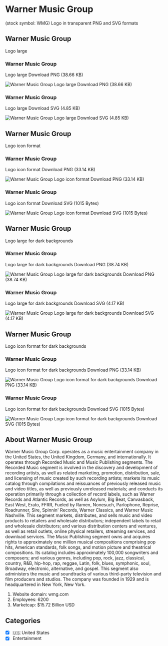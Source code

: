 # Warner Music Group
 (stock symbol: WMG) Logo in transparent PNG and SVG formats

## Warner Music Group
 Logo large

### Warner Music Group
 Logo large Download PNG (38.66 KB)

![Warner Music Group
 Logo large Download PNG (38.66 KB)](/img/orig/WMG_BIG-dab5b978.png)

### Warner Music Group
 Logo large Download SVG (4.85 KB)

![Warner Music Group
 Logo large Download SVG (4.85 KB)](/img/orig/WMG_BIG-8329f764.svg)

## Warner Music Group
 Logo icon format

### Warner Music Group
 Logo icon format Download PNG (33.14 KB)

![Warner Music Group
 Logo icon format Download PNG (33.14 KB)](/img/orig/WMG-6a25f874.png)

### Warner Music Group
 Logo icon format Download SVG (1015 Bytes)

![Warner Music Group
 Logo icon format Download SVG (1015 Bytes)](/img/orig/WMG-d8722229.svg)

## Warner Music Group
 Logo large for dark backgrounds

### Warner Music Group
 Logo large for dark backgrounds Download PNG (38.74 KB)

![Warner Music Group
 Logo large for dark backgrounds Download PNG (38.74 KB)](/img/orig/WMG_BIG.D-5b0477db.png)

### Warner Music Group
 Logo large for dark backgrounds Download SVG (4.17 KB)

![Warner Music Group
 Logo large for dark backgrounds Download SVG (4.17 KB)](/img/orig/WMG_BIG.D-24952324.svg)

## Warner Music Group
 Logo icon format for dark backgrounds

### Warner Music Group
 Logo icon format for dark backgrounds Download PNG (33.14 KB)

![Warner Music Group
 Logo icon format for dark backgrounds Download PNG (33.14 KB)](/img/orig/WMG.D-63b7c2c2.png)

### Warner Music Group
 Logo icon format for dark backgrounds Download SVG (1015 Bytes)

![Warner Music Group
 Logo icon format for dark backgrounds Download SVG (1015 Bytes)](/img/orig/WMG.D-a53269d5.svg)

## About Warner Music Group


Warner Music Group Corp. operates as a music entertainment company in the United States, the United Kingdom, Germany, and internationally. It operates through Recorded Music and Music Publishing segments. The Recorded Music segment is involved in the discovery and development of recording artists, as well as related marketing, promotion, distribution, sale, and licensing of music created by such recording artists; markets its music catalog through compilations and reissuances of previously released music and video titles, as well as previously unreleased materials; and conducts its operation primarily through a collection of record labels, such as Warner Records and Atlantic Records, as well as Asylum, Big Beat, Canvasback, East West, Erato, FFRR, Fueled by Ramen, Nonesuch, Parlophone, Reprise, Roadrunner, Sire, Spinnin' Records, Warner Classics, and Warner Music Nashville. This segment markets, distributes, and sells music and video products to retailers and wholesale distributors; independent labels to retail and wholesale distributors; and various distribution centers and ventures, as well as retail outlets, online physical retailers, streaming services, and download services. The Music Publishing segment owns and acquires rights to approximately one million musical compositions comprising pop hits, American standards, folk songs, and motion picture and theatrical compositions. Its catalog includes approximately 100,000 songwriters and composers; and various genres, including pop, rock, jazz, classical, country, R&B, hip-hop, rap, reggae, Latin, folk, blues, symphonic, soul, Broadway, electronic, alternative, and gospel. This segment also administers the music and soundtracks of various third-party television and film producers and studios. The company was founded in 1929 and is headquartered in New York, New York.

1. Website domain: wmg.com
2. Employees: 6200
3. Marketcap: $15.72 Billion USD


## Categories
- [x] 🇺🇸 United States
- [x] Entertainment
